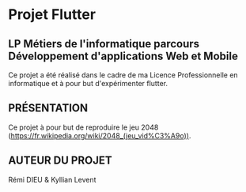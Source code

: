 # Projet Flutter 

## LP Métiers de l'informatique parcours Développement d'applications Web et Mobile

Ce projet a été réalisé dans le cadre de ma Licence Professionnelle en informatique et à pour but d'expérimenter flutter.

## PRÉSENTATION

Ce projet à pour but de reproduire le jeu 2048 (https://fr.wikipedia.org/wiki/2048_(jeu_vid%C3%A9o)).

## AUTEUR DU PROJET

Rémi DIEU & Kyllian Levent

